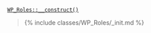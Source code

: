 <p><code><a href="https://developer.wordpress.org/reference/classes/wp_roles/__construct/">WP_Roles::__construct()</a></code></p>

<blockquote>

{% include classes/WP_Roles/_init.md %}

</blockquote>

